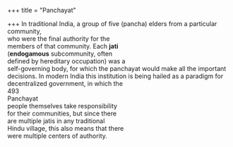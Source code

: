 +++
title = "Panchayat"

+++
In traditional India, a group of five (pancha) elders from a particular community,  
who were the final authority for the  
members of that community. Each **jati**  
(**endogamous** subcommunity, often  
defined by hereditary occupation) was a  
self-governing body, for which the panchayat would make all the important  
decisions. In modern India this institution is being hailed as a paradigm for  
decentralized government, in which the  
493  
Panchayat  
people themselves take responsibility  
for their communities, but since there  
are multiple jatis in any traditional  
Hindu village, this also means that there  
were multiple centers of authority.